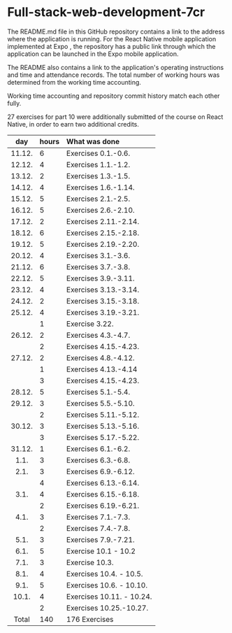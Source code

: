 # Full-stack-web-development-7cr
The README.md file in this GitHub repository contains a link to the address where the application is running. For the React Native mobile application implemented at Expo , the repository has a public link through which the application can be launched in the Expo mobile application. 

The README also contains a link to the application's operating instructions and time and attendance records. The total number of working hours was determined from the working time accounting.

Working time accounting and repository commit history match each other fully.

27 exercises for part 10 were additionally submitted of the course on React Native, in order to earn two additional credits.


| day | hours | What was done  |
| :----:|:-----| :-----|
| 11.12. | 6    | Exercises 0.1.-0.6.  |
| 12.12. | 4    | Exercises 1.1.-1.2. |
| 13.12. | 2    | Exercises 1.3.-1.5. |
| 14.12. | 4    | Exercises 1.6.-1.14. |
| 15.12. | 5    | Exercises 2.1.-2.5. |
| 16.12. | 5    | Exercises 2.6.-2.10. |
| 17.12. | 2    | Exercises 2.11.-2.14. |
| 18.12. | 6    | Exercises 2.15.-2.18. |
| 19.12. | 5    | Exercises 2.19.-2.20. |
| 20.12. | 4    | Exercises 3.1.-3.6. |
| 21.12. | 6    | Exercises 3.7.-3.8.  |
| 22.12. | 5    | Exercises 3.9.-3.11.|
| 23.12. | 4    | Exercises 3.13.-3.14. |
| 24.12. | 2    | Exercises 3.15.-3.18. |
| 25.12. | 4    | Exercises 3.19.-3.21. |
|        | 1    | Exercise 3.22.|
| 26.12. | 2    | Exercises 4.3.-4.7. |
|        | 2    | Exercises 4.15.-4.23.|
| 27.12. | 2    | Exercises 4.8.-4.12.    |
|        | 1    | Exercises 4.13.-4.14|
|        | 3    | Exercises 4.15.-4.23.|
| 28.12. | 5    | Exercises 5.1.-5.4. |
| 29.12. | 3    | Exercises 5.5.-5.10. |
|        | 2    | Exercises 5.11.-5.12.|
| 30.12. | 3    | Exercises 5.13.-5.16. |
|        | 3    | Exercises 5.17.-5.22.|
| 31.12. | 1    | Exercises 6.1.-6.2. |
| 1.1.   | 3    | Exercises 6.3.-6.8. |
| 2.1.   | 3    | Exercises 6.9.-6.12. |
|        | 4    | Exercises 6.13.-6.14.|
| 3.1.   | 4    | Exercises 6.15.-6.18.|
|        | 2    | Exercises 6.19.-6.21.|
| 4.1.   | 3    | Exercises 7.1.-7.3.  |
|        | 2    | Exercises 7.4.-7.8.|
| 5.1.   | 3    | Exercises 7.9.-7.21.|
| 6.1.   | 5    | Exercise 10.1 - 10.2|
| 7.1.   | 3    | Exercise 10.3. |
| 8.1.   | 4    | Exercises 10.4. - 10.5. |
| 9.1.   | 5    | Exercises 10.6. - 10.10. |
| 10.1.  | 4    | Exercises 10.11. - 10.24. |
|        | 2    | Exercises 10.25.-10.27.|
| Total  | 140   | 176 Exercises | 
